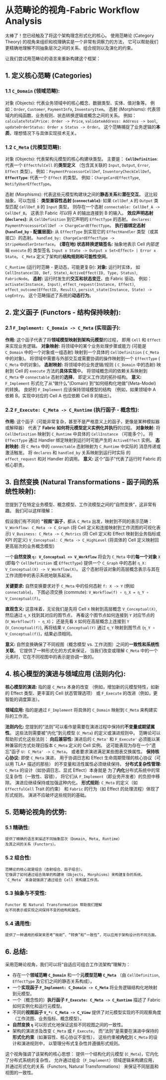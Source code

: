 # 从范畴论的视角-Fabric Workflow Analysis

太棒了！您已经触及了将这个架构理念形式化的核心。
使用范畴论 (Category Theory) 的视角来组织和梳理确实是一个非常有洞察力的方法，
它可以帮助我们更精确地理解不同抽象层次之间的关系、组合规则以及演化的约束。

让我们尝试用范畴论的语言来重新构建这个框架：

## 1. 定义核心范畴 (Categories)

### 1.1  **`C_Domain` (领域范畴):**

对象 (Objects):
    代表业务领域中的核心概念、数据类型、实体、值对象等。
    例如：`Order`, `Customer`, `PaymentInfo`, `InventoryItem`。
态射 (Morphisms):
    代表领域内的纯函数、业务规则、状态转换逻辑或概念之间的关系。
    例如：
    `calculateTotalPrice: Order -> Price`,
    `validateAddress: Address -> bool`,
    `updateOrderStatus: Order x Status -> Order`。
    这个范畴捕捉了业务逻辑的**本质**，理想情况下与具体实现技术无关。

### 1.2  **`C_Meta` (元模型范畴):**

对象 (Objects):
    代表架构元模型的核心构建块类型。
    主要是：
    **`CellDefinition`**:
        代表一个 `EffectfulCell`
        的**类型定义**
        （包含其关联的 `Input`, `Output`, `Error`, `Effect` 类型）。
        例如：`PaymentProcessorCellDef`, `InventoryCheckCellDef`。
    **`EffectType`**:
        代表一个 `Effect` 的类型。
        例如：`ChargeCardEffectType`, `NotifyUserEffectType`。

态射 (Morphisms):
    代表这些元模型构建块之间的**静态关系**和**潜在交互**。
    这比较抽象，可以包括：
    **类型兼容性态射 (`connectable`):**
        如果 `CellDef_A` 的 `Output` 类型匹配 `CellDef_B` 的 `Input` 类型，
        则存在一个态射 `connectable: CellDef_A -> CellDef_B`。
        这表示 Fabric *可以*将 A 的输出连接到 B 的输入。
    **效应声明态射 (`declares`):**
        从 `CellDefinition` 到它声明的 `EffectType` 的态射。
        `declares: PaymentProcessorCellDef -> ChargeCardEffectType`。
    **执行器绑定态射 (`handled_by` - 配置层面):**
        从 `EffectType` 到实现它的 `EffectHandler` 类型（或其接口）的态射。
        `handled_by: ChargeCardEffectType -> StripeHandlerInterface`。
    **(潜在地) 状态转换逻辑签名:**
        抽象地表示 Cell 内部逻辑 `execute` 的
        类型签名 `Input x State -> Output x Set<Effect> | Error x State`。
        `C_Meta` 定义了架构的**结构规则和可能性空间**。

`C_Runtime` (运行时范畴 - 更动态，可能更复杂):
    **对象:** 运行时实体，
    如 `CellInstance(ID, Def, State)`,
    `ActiveEffect(ID, Type, Status)`, `FabricNode`。
    **态射:** 运行时发生的**交互和状态变迁**，由 Fabric 驱动。
    例如：`activate(Instance, Input)`, `effect_request(Instance, Effect)`,
    `effect_outcome(EffectID, Result)`,
    `persist_state(Instance, State) -> LogEntry`。
    这个范畴描述了系统的**动态行为**。

## 2. **定义函子 (Functors - 结构保持映射):**

### 2.1 **`F_Implement: C_Domain -> C_Meta` (实现函子):**

**作用:**
    这个函子代表了将**领域模型映射到架构元模型**的过程，
    即用 `Cell` 和 `Effect` 来实现业务逻辑。
    **对象映射:**
        将领域中的某个业务处理步骤或能力
        (可能是 `C_Domain` 中的一个对象或一组态射)
        映射到一个具体的 `CellDefinition` ( `C_Meta` 中的对象)。
        将领域中需要与外部交互或需要协调的操作映射到一个 `EffectType`
        ( `C_Meta` 中的对象)。
    **态射映射:**
        将领域中的业务逻辑/规则 ( `C_Domain` 中的态射)
        映射到 Cell 的 `execute` 方法的**具体实现**中。
        将领域概念间的依赖关系映射到 `C_Meta` 中 `connectable` 态射的**选择**，
        即定义工作流的拓扑结构。
    **意义:**
        `F_Implement` 形式化了从“做什么”(Domain)
        到“如何结构化地做”(Meta-Model) 的转换。
        良好的 `F_Implement` 应该保持领域模型的结构
        （例如，如果领域中 A 依赖 B，实现中对应的 Cell A 也应依赖 Cell B 的输出）。

### 2.2 **`F_Execute: C_Meta -> C_Runtime` (执行函子 - 概念性):**

**作用:**
    这个函子（可能非常复杂，甚至不是严格意义上的函子，更像是某种模拟器或解释器）
    代表了 **Fabric 如何将元模型定义实例化并执行**的过程。
    **对象映射:**
        将 `CellDefinition` 映射到 `C_Runtime` 中具体的 `CellInstance`
        （可能多个）。
        将 `EffectType` 通过 Handler 绑定映射到运行时可能产生的
         `ActiveEffect` 实例。
    **态射映射:**
        将 `C_Meta` 中的 `connectable` 态射映射为 `C_Runtime` 中实际的
        消息传递或激活触发。
        将 `declares` 和 `handled_by` 关系映射到运行时实际
        的 `effect_request` 和对 Handler 的调用。
    **意义:** 这个“函子”代表了运行时 Fabric 的核心职责。

## 3. **自然变换 (Natural Transformations - 函子间的系统性映射):**

您提到了在特定业务模型、概念模型、工作流模型之间的“自然变换”，这非常有趣。
我们可以这样理解：

假设我们有不同的 **“视图”函子**，都从 `C_Meta` 出发，映射到不同的表示范畴：
    `V_Workflow: C_Meta -> C_Graph`
         (将 Cell 定义和连接映射到工作流图的可视化表示)
    `V_Business: C_Meta -> C_Metrics`
        (将 Cell 定义和 Effect 映射到业务指标或 KPI 的定义)
    `V_Conceptual: C_Meta -> C_HighLevel`
        (将具体的 Cell 定义映射回更高层次的业务概念模型)

一个**自然变换 `η: V_Conceptual => V_Workflow`**
     将会为 `C_Meta` 中的**每一个对象** `X`
     (即每个 `CellDefinition` 或 `EffectType`)
     提供一个 `C_Graph` 中的态射 `η_X: V_Conceptual(X) -> V_Workflow(X)`。
     这个态射将该对象的高层概念表示与其在工作流图中的表示系统地联系起来。

**关键要求:**
    自然变换要求对于 `C_Meta` 中的任何态射 `f: X -> Y` (例如 `connectable`)，
    下图必须交换 (commute):
        `V_Workflow(f) ∘ η_X = η_Y ∘ V_Conceptual(f)`。

**直观含义:**
    这意味着，无论我们是先将 Cell `X` 映射到高层概念 `V_Conceptual(X)`,
    然后通过 `η_X` 找到其对应的图节点，
    再看这个图节点如何连接到 `Y` 对应节点的 (`V_Workflow(f) ∘ η_X`)；
    还是先看 `X` 如何在高层概念上连接到 `Y` (`V_Conceptual(f)`),
    再将结果 `V_Conceptual(Y)`
    通过 `η_Y` 映射到图节点 (`η_Y ∘ V_Conceptual(f)`)，结果必须相同。

**意义:**
    自然变换确保了不同视图（概念模型 vs. 工作流图）之间的**一致性和系统性关联**。
    它提供了一种形式化的方式来保证，
    当我们改变或理解 `C_Meta` 中的一个元素时，它在不同视图中的表示是协调一致的。

## 4. **核心模型的演进与领域应用 (法则内化):**

**核心模型的演进:**
    指的是 `C_Meta` 本身的改变
    （例如，增加新的元模型特性，如新的 Effect 类型、更丰富的 Cell 状态管理选项）
    或 `F_Execute` 的改进（例如，更智能的调度算法）。

**领域应用:**
    指的是通过 `F_Implement` 将具体的 `C_Domain` 映射到
    `C_Meta` 来构建实际的工作流。

**法则内化:**
    您提到的“法则”可以看作是需要在演进过程中保持的**不变量或期望属性**。
    这些法则需要被“内化”到元模型 (`C_Meta`) 的定义或演进规则中。
    范畴论可以帮助形式化这些法则：
        **向后兼容性:**
            演进后的 `C_Meta'` 和 `F_Execute'`
            必须能以某种兼容的方式处理旧版本 `C_Meta` 定义的 Cell 实例。
            这可能表现为存在一个“遗忘”函子 `U: C_Meta' -> C_Meta`，
            或者要求演进满足某些图表交换属性。
        **保持核心协议:**
            即使 `C_Meta` 演进，
            用于协调日志和 Effect 生命周期管理的核心协议（可以用 TLA+ 描述的那些）
            的不变量和活性属性必须继续保持。
        **分布式复杂性管理:**
            `C_Meta` 的设计（如协调日志、显式 Effect）本身就是
            为了**内化**分布式系统中的常见复杂性（一致性、容错），
            将它们从 `F_Implement`（即业务开发者）的负担中移除。
            演进应继续保持或加强这种内化。
        **形式规则:**
            `C_Meta` 的定义（如 `EffectfulCell` Trait 的约束）
            和 `Fabric` 的行为（如 Effect 的处理流程）体现了形式规则。
            演进不应破坏这些规则的基础。

## 5. **范畴论视角的优势:**

### 5.1 **精确性:**

    提供了精确的语言来描述不同抽象层次（Domain, Meta, Runtime）
    及其之间的关系（Functors）。

### 5.2 **组合性:**

    范畴论的核心就是组合（态射组合、函子组合）。
    它强调了如何通过组合简单的构建块（Objects, Morphisms）来构建复杂的系统。
    `C_Meta` 本身就强调了通过组合 Cell 来构建工作流。

### 5.3 **抽象与不变性:**

    Functor 和 Natural Transformation 帮助我们理解
    在不同表示或实现之间保持不变的结构和属性。

### 5.4 **通用性:**

    提供了一种通用的框架来思考“映射”、“转换”和“一致性”，可以应用于架构设计的不同方面。

## 6. **总结:**

采用范畴论视角，我们可以将“自适应可组合工作流架构”理解为：

- 存在一个**领域范畴 `C_Domain`** 和一个**元模型范畴 `C_Meta`**
  （由 `CellDefinition`, `EffectType` 及它们之间的静态关系构成）。
- 一个**实现函子 `F_Implement: C_Domain -> C_Meta`**
  将业务逻辑结构化地映射到元模型。
- 一个（概念性的）**执行函子 `F_Execute: C_Meta -> C_Runtime`**
  描述了 Fabric 如何实例化和运行元模型。
- 不同的**视图函子 `V_*: C_Meta -> C_View`**
  提供了对元模型实现的不同观察角度（工作流图、业务指标、概念模型）。
- **自然变换 `η`** 可以形式化地保证这些不同视图之间的一致性。
- 架构的演进涉及改变 `C_Meta` 或 `F_Execute`，
  而“法则”是需要在演进中保持的**形式化约束**（如兼容性、核心协议不变性），
  这些约束被**内化**到 `C_Meta` 的设计和演进规则中，
  以管理分布式复杂性并遵循形式规则。

这个视角强调了该架构的核心思想：
    提供一个结构化的元模型 (`C_Meta`)，它内化了分布式系统的复杂性，
    允许通过组合（`F_Implement`）领域逻辑来构建应用，
    并通过形式化的关系（Functors, Natural Transformations）
    来保证不同层面和视图的一致性。
